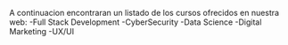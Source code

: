 A continuacion encontraran un listado de los cursos ofrecidos en nuestra web:
-Full Stack Development
-CyberSecurity
-Data Science
-Digital Marketing
-UX/UI
